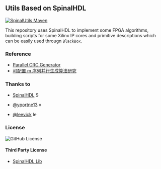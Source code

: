 ## Utils Based on SpinalHDL

<a href="https://central.sonatype.com/artifact/io.github.xueweiwujxw/spinalutils_2.12">
<img src="https://img.shields.io/maven-central/v/io.github.xueweiwujxw/spinalutils_2.12.svg" alt="SpinalUtils Maven">
</a>

This repository uses SpinalHDL to implement some FPGA algorithms, building scripts for some Xilinx IP cores and primitive descriptions which can be easily used througn `BlackBox`.

### Reference

- [Parallel CRC Generator](http://outputlogic.com/?p=158)
- [可配置 m 序列并行生成算法研究](https://kns.cnki.net/kcms2/article/abstract?v=YMwpULBJqz7WkL8u7sa3Q99oddJgD43B4Af0bj0HMMs6bEIqZjmCCZzOXwb4z2eXlpWg7qu0hd6tZ5QVaQ2lqjSi_Uix4_5fVXt_Ion7ClpOhvR5KauFlHeZGn0-79EVJOFrjLEgME0In8eHS8XPtaBw-1R6O7TDhkgI3ZVYntdOY317woIk0USFhj4MWAWt&uniplatform=NZKPT&language=CHS)

### Thanks to

- [SpinalHDL](https://github.com/SpinalHDL/SpinalHDL)
  <a href="https://github.com/SpinalHDL/SpinalHDL">
  <img src="https://avatars.githubusercontent.com/u/10659437?s=48&v=4" alt="SpinalHDL" width="14" height="14">
  </a>

- [@yportne13](https://github.com/yportne13)
  <a href="https://github.com/yportne13">
  <img src="https://avatars.githubusercontent.com/u/13726657?v=4" alt="yportne13" width="14" height="14">
  </a>

- [@leevick](https://github.com/leevick)
  <a href="https://github.com/leevick">
  <img src="https://avatars.githubusercontent.com/u/13588863?v=4" alt="leevick" width="14" height="14">
  </a>

### License

![GitHub License](https://img.shields.io/github/license/xueweiwujxw/SpinalUtils)

#### Third Party License

- [SpinalHDL Lib](./Licenses/SpinalHDL/LICENSE_lib)
